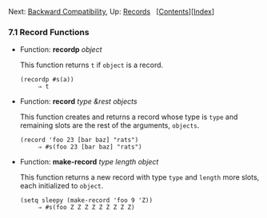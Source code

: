 <!-- This is the GNU Emacs Lisp Reference Manual
corresponding to Emacs version 27.2.

Copyright (C) 1990-1996, 1998-2021 Free Software Foundation,
Inc.

Permission is granted to copy, distribute and/or modify this document
under the terms of the GNU Free Documentation License, Version 1.3 or
any later version published by the Free Software Foundation; with the
Invariant Sections being "GNU General Public License," with the
Front-Cover Texts being "A GNU Manual," and with the Back-Cover
Texts as in (a) below.  A copy of the license is included in the
section entitled "GNU Free Documentation License."

(a) The FSF's Back-Cover Text is: "You have the freedom to copy and
modify this GNU manual.  Buying copies from the FSF supports it in
developing GNU and promoting software freedom." -->

<!-- Created by GNU Texinfo 6.7, http://www.gnu.org/software/texinfo/ -->

Next: [Backward Compatibility](Backward-Compatibility.html), Up: [Records](Records.html)   \[[Contents](index.html#SEC_Contents "Table of contents")]\[[Index](Index.html "Index")]

### 7.1 Record Functions

*   Function: **recordp** *object*

    This function returns `t` if `object` is a record.

        (recordp #s(a))
             ⇒ t

<!---->

*   Function: **record** *type \&rest objects*

    This function creates and returns a record whose type is `type` and remaining slots are the rest of the arguments, `objects`.

        (record 'foo 23 [bar baz] "rats")
             ⇒ #s(foo 23 [bar baz] "rats")

<!---->

*   Function: **make-record** *type length object*

    This function returns a new record with type `type` and `length` more slots, each initialized to `object`.

        (setq sleepy (make-record 'foo 9 'Z))
             ⇒ #s(foo Z Z Z Z Z Z Z Z Z)
